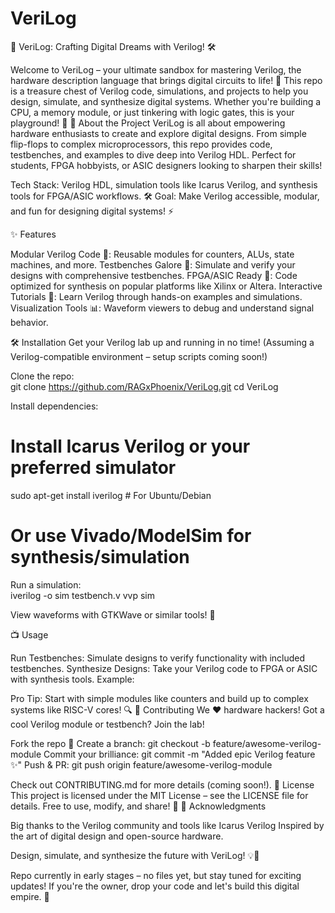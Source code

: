 # VeriLog

🔌 VeriLog: Crafting Digital Dreams with Verilog! 🛠️

Welcome to VeriLog – your ultimate sandbox for mastering Verilog, the hardware description language that brings digital circuits to life! 🚀 This repo is a treasure chest of Verilog code, simulations, and projects to help you design, simulate, and synthesize digital systems. Whether you're building a CPU, a memory module, or just tinkering with logic gates, this is your playground! 🌟
📝 About the Project
VeriLog is all about empowering hardware enthusiasts to create and explore digital designs. From simple flip-flops to complex microprocessors, this repo provides code, testbenches, and examples to dive deep into Verilog HDL. Perfect for students, FPGA hobbyists, or ASIC designers looking to sharpen their skills!

Tech Stack: Verilog HDL, simulation tools like Icarus Verilog, and synthesis tools for FPGA/ASIC workflows. 🛠️
Goal: Make Verilog accessible, modular, and fun for designing digital systems! ⚡

✨ Features

Modular Verilog Code 🧩: Reusable modules for counters, ALUs, state machines, and more.
Testbenches Galore 🧪: Simulate and verify your designs with comprehensive testbenches.
FPGA/ASIC Ready 🔧: Code optimized for synthesis on popular platforms like Xilinx or Altera.
Interactive Tutorials 📓: Learn Verilog through hands-on examples and simulations.
Visualization Tools 📊: Waveform viewers to debug and understand signal behavior.

🛠️ Installation
Get your Verilog lab up and running in no time! (Assuming a Verilog-compatible environment – setup scripts coming soon!)

Clone the repo:  
git clone https://github.com/RAGxPhoenix/VeriLog.git
cd VeriLog


Install dependencies:  
# Install Icarus Verilog or your preferred simulator
sudo apt-get install iverilog  # For Ubuntu/Debian
# Or use Vivado/ModelSim for synthesis/simulation


Run a simulation:  
iverilog -o sim testbench.v
vvp sim

View waveforms with GTKWave or similar tools! 🚀


📺 Usage

Run Testbenches: Simulate designs to verify functionality with included testbenches.
Synthesize Designs: Take your Verilog code to FPGA or ASIC with synthesis tools.
Example:

Pro Tip: Start with simple modules like counters and build up to complex systems like RISC-V cores! 🔍
🤝 Contributing
We ❤️ hardware hackers! Got a cool Verilog module or testbench? Join the lab!

Fork the repo 🍴
Create a branch: git checkout -b feature/awesome-verilog-module
Commit your brilliance: git commit -m "Added epic Verilog feature ✨"
Push & PR: git push origin feature/awesome-verilog-module

Check out CONTRIBUTING.md for more details (coming soon!).
📜 License
This project is licensed under the MIT License – see the LICENSE file for details. Free to use, modify, and share! 📄
🌟 Acknowledgments

Big thanks to the Verilog community and tools like Icarus Verilog
Inspired by the art of digital design and open-source hardware.

Design, simulate, and synthesize the future with VeriLog! 💡💪

Repo currently in early stages – no files yet, but stay tuned for exciting updates! If you're the owner, drop your code and let's build this digital empire. 🚀
